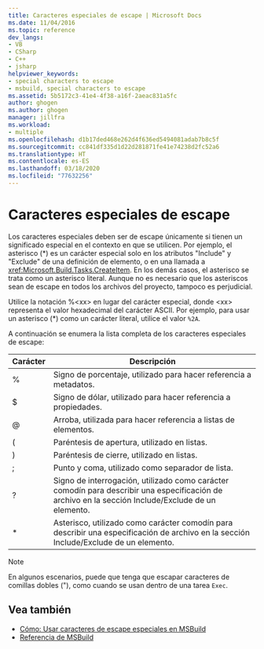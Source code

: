 ```yaml
---
title: Caracteres especiales de escape | Microsoft Docs
ms.date: 11/04/2016
ms.topic: reference
dev_langs:
- VB
- CSharp
- C++
- jsharp
helpviewer_keywords:
- special characters to escape
- msbuild, special characters to escape
ms.assetid: 5b5172c3-41e4-4f38-a16f-2aeac831a5fc
author: ghogen
ms.author: ghogen
manager: jillfra
ms.workload:
- multiple
ms.openlocfilehash: d1b17ded468e262d4f636ed5494081adab7b8c5f
ms.sourcegitcommit: cc841df335d1d22d281871fe41e74238d2fc52a6
ms.translationtype: HT
ms.contentlocale: es-ES
ms.lasthandoff: 03/18/2020
ms.locfileid: "77632256"
---
```

# <a name="special-characters-to-escape"></a>Caracteres especiales de escape

Los caracteres especiales deben ser de escape únicamente si tienen un significado especial en el contexto en que se utilicen. Por ejemplo, el asterisco (*) es un carácter especial solo en los atributos "Include" y "Exclude" de una definición de elemento, o en una llamada a <xref:Microsoft.Build.Tasks.CreateItem>. En los demás casos, el asterisco se trata como un asterisco literal. Aunque no es necesario que los asteriscos sean de escape en todos los archivos del proyecto, tampoco es perjudicial.

 Utilice la notación %\<xx> en lugar del carácter especial, donde \<xx> representa el valor hexadecimal del carácter ASCII. Por ejemplo, para usar un asterisco (*) como un carácter literal, utilice el valor `%2A`.

 A continuación se enumera la lista completa de los caracteres especiales de escape:

|Carácter|Descripción|
|---------------|-----------------|
|%|Signo de porcentaje, utilizado para hacer referencia a metadatos.|
|$|Signo de dólar, utilizado para hacer referencia a propiedades.|
|@|Arroba, utilizada para hacer referencia a listas de elementos.|
|(|Paréntesis de apertura, utilizado en listas.|
|)|Paréntesis de cierre, utilizado en listas.|
|;|Punto y coma, utilizado como separador de lista.|
|?|Signo de interrogación, utilizado como carácter comodín para describir una especificación de archivo en la sección Include/Exclude de un elemento.|
|*|Asterisco, utilizado como carácter comodín para describir una especificación de archivo en la sección Include/Exclude de un elemento.|

> [!NOTE]
> En algunos escenarios, puede que tenga que escapar caracteres de comillas dobles ("), como cuando se usan dentro de una tarea `Exec`.

## <a name="see-also"></a>Vea también

- [Cómo: Usar caracteres de escape especiales en MSBuild](../msbuild/how-to-escape-special-characters-in-msbuild.md)
- [Referencia de MSBuild](../msbuild/msbuild-reference.md)
